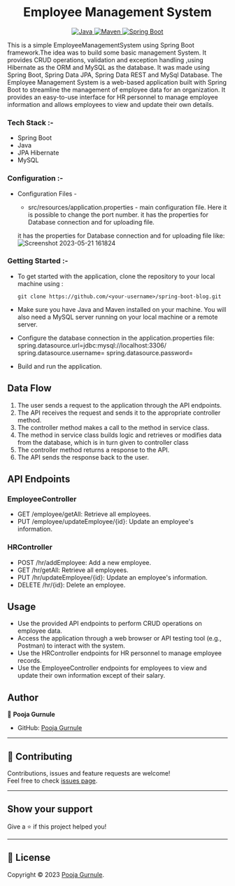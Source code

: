 <h1 align = "center"> Employee Management System </h1>
<p align="center">
<a href="Java url">
    <img alt="Java" src="https://img.shields.io/badge/Java->=8-darkblue.svg" />
</a>
<a href="Maven url" >
    <img alt="Maven" src="https://img.shields.io/badge/maven-3.0.5-brightgreen.svg" />
</a>
<a href="Spring Boot url" >
    <img alt="Spring Boot" src="https://img.shields.io/badge/Spring Boot-3.0.6-brightgreen.svg" />
</a>
</p>

This is a simple EmployeeManagementSystem using Spring Boot framework.The idea was to build some basic management System.
It provides CRUD operations, validation and exception handling ,using Hibernate as the ORM and MySQL as the database.
It was made using Spring Boot, Spring Data JPA, Spring Data REST and MySql Database.
The Employee Management System is a web-based application built with Spring Boot to streamline the management of employee data for an organization. It provides an easy-to-use interface for HR personnel to manage employee information and allows employees to view and update their own details.

### Tech Stack :-
* Spring Boot
* Java
* JPA Hibernate
* MySQL
### Configuration :-
* Configuration Files -

    * src/resources/application.properties - main configuration file. Here it is possible to change the port number.
      it has the properties for Database connection and for uploading file.

  it has the properties for Database connection and for uploading file like:![Screenshot 2023-05-21 161824](https://github.com/poojagurnule/MCT-Blogging-Platform-API/assets/102051371/b1034ce1-7a55-49fd-901e-d0e03ff447e8)


### Getting Started :-
* To get started with the application, clone the repository to your local machine using :

      git clone https://github.com/<your-username>/spring-boot-blog.git
* Make sure you have Java and Maven installed on your machine.
  You will also need a MySQL server running on your local machine or a remote server.
* Configure the database connection in the application.properties file:
  spring.datasource.url=jdbc:mysql://localhost:3306/<database-name>
  spring.datasource.username=<database-username>
  spring.datasource.password=<database-password>
* Build and run the application.


## Data Flow
1. The user sends a request to the application through the API endpoints.
2. The API receives the request and sends it to the appropriate controller method.
3. The controller method makes a call to the method in service class.
4. The method in service class builds logic and retrieves or modifies data from the database, which is in turn given to controller class
5. The controller method returns a response to the API.
6. The API sends the response back to the user.


## API Endpoints
### EmployeeController
* GET /employee/getAll: Retrieve all employees.
* PUT /employee/updateEmployee/{id}: Update an employee's information.
### HRController
* POST /hr/addEmployee: Add a new employee.
* GET /hr/getAll: Retrieve all employees.
* PUT /hr/updateEmployee/{id}: Update an employee's information.
* DELETE /hr/{id}: Delete an employee.

## Usage
* Use the provided API endpoints to perform CRUD operations on employee data.
* Access the application through a web browser or API testing tool (e.g., Postman) to interact with the system.
* Use the HRController endpoints for HR personnel to manage employee records.
* Use the EmployeeController endpoints for employees to view and update their own information except of their salary.

## Author
👤 **Pooja Gurnule**
* GitHub: [Pooja Gurnule](https://github.com/poojagurnule)

---

## 🤝 Contributing
Contributions, issues and feature requests are welcome!<br />Feel free to check [issues page]("url").

---

## Show your support
Give a ⭐️ if this project helped you!

---

## 📝 License
Copyright © 2023 [Pooja Gurnule](https://github.com/poojagurnule).<br />
